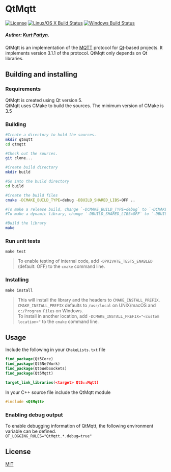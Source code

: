# QtMqtt
[![License][license-image]][license-url]
[![Linux/OS X Build Status][travis-image]][travis-url]
[![Windows Build Status][appveyor-image]][appveyor-url]

##### Author: [Kurt Pattyn](https://github.com/kurtpattyn).

QtMqtt is an implementation of the [MQTT](http://mqtt.org) protocol for [Qt](https://www.qt.io)-based projects.
It implements version 3.1.1 of the protocol.
QtMqtt only depends on Qt libraries.

## Building and installing

### Requirements
QtMqtt is created using Qt version 5.  
QtMqtt uses CMake to build the sources. The minimum version of CMake is 3.5

### Building
```bash
#Create a directory to hold the sources.
mkdir qtmqtt
cd qtmqtt

#Check out the sources.
git clone...

#Create build directory  
mkdir build

#Go into the build directory  
cd build

#Create the build files  
cmake -DCMAKE_BUILD_TYPE=debug -DBUILD_SHARED_LIBS=OFF ..

#To make a release build, change `-DCMAKE_BUILD_TYPE=debug` to `-DCMAKE_BUILD_TYPE=release`  
#To make a dynamic library, change `-DBUILD_SHARED_LIBS=OFF` to `-DBUILD_SHARED_LIBS=ON`

#Build the library  
make
```
### Run unit tests
`make test`

> To enable testing of internal code, add `-DPRIVATE_TESTS_ENABLED` (default: OFF) to the `cmake` command line.

### Installing
`make install`

> This will install the library and the headers to `CMAKE_INSTALL_PREFIX`.  
> `CMAKE_INSTALL_PREFIX` defaults to `/usr/local` on UNIX/macOS and `c:/Program Files` on Windows.  
> To install in another location, add `-DCMAKE_INSTALL_PREFIX="<custom location>"` to the `cmake` command line.

## Usage
Include the following in your `CMakeLists.txt` file  
```CMake
find_package(Qt5Core)	
find_package(Qt5NetWork)	
find_package(Qt5WebSockets)
find_package(Qt5Mqtt)

target_link_libraries(<target> Qt5::Mqtt)
```

In your C++ source file include the QtMqtt module  
```C++
#include <QtMqtt>
```

### Enabling debug output

To enable debugging information of QtMqtt, the following environment variable can be defined.    
`QT_LOGGING_RULES="QtMqtt.*.debug=true"`

## License

  [MIT](LICENSE)


[license-image]: http://img.shields.io/badge/license-MIT-blue.svg?style=flat
[license-url]: LICENSE
[travis-image]: https://travis-ci.org/KurtPattyn/QtMqtt.svg?branch=develop
[travis-url]: https://travis-ci.org/KurtPattyn/QtMqtt
[appveyor-image]: https://ci.appveyor.com/api/projects/status/4tmm94uvuwscadsv?svg=true
[appveyor-url]: https://ci.appveyor.com/project/KurtPattyn/qtmqtt
